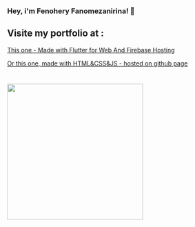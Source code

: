 ### Hey, i'm Fenohery Fanomezanirina! 👋

## Visite my portfolio at :

<a href="https://fenohery-portfolio.web.app">This one - Made with Flutter for Web And Firebase Hosting</a>

<a href="https://fenoh3ry.github.io">Or this one, made with HTML&CSS&JS - hosted on github page</a>


#

<img src="https://media.giphy.com/media/OkJat1YNdoD3W/giphy.gif" width="auto" height="315" />
